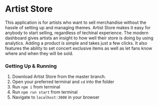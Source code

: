 # Artist Store
This application is for artists who want to sell merchandise without the hassle of setting up and managing themes. Artist Store makes it easy for anybody to start selling, regardless of techinal experience. The modern dashboard gives artists an insight to how well their store is doing by using analytics. Adding a product is simple and takes just a few clicks. It also features the ability to set concert exclusive items as well as let fans know where and when they will be sold.


### Getting Up & Running
1. Download Artist Store from the master branch.
2. Open your preferred terminal and `cd` into the folder
3. Run `npm i` from terminal
4. Run `npm run start` from terminal
5. Navigate to `localhost:3000` in your browser
